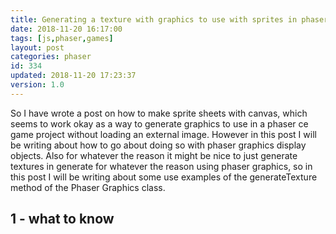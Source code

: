 ```yaml
---
title: Generating a texture with graphics to use with sprites in phaser ce
date: 2018-11-20 16:17:00
tags: [js,phaser,games]
layout: post
categories: phaser
id: 334
updated: 2018-11-20 17:23:37
version: 1.0
---
```


So I have wrote a post on how to make sprite sheets with canvas, which seems to work okay as a way to generate graphics to use in a phaser ce game project without loading an external image. However in this post I will be writing about how to go about doing so with phaser graphics display objects. Also for whatever the reason it might be nice to just generate textures in generate for whatever the reason using phaser graphics, so in this post I will be writing about some use examples of the generateTexture method of the Phaser Graphics class.

<!-- more -->

## 1 - what to know

